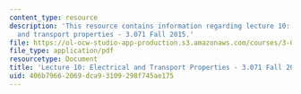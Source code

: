 ```yaml
---
content_type: resource
description: 'This resource contains information regarding lecture 10: Electrical
  and transport properties - 3.071 Fall 2015.'
file: https://ol-ocw-studio-app-production.s3.amazonaws.com/courses/3-071-amorphous-materials-fall-2015/406b79662069dca93109298f745ae175_MIT3_071F15_Lecture10.pdf
file_type: application/pdf
resourcetype: Document
title: 'Lecture 10: Electrical and Transport Properties - 3.071 Fall 2015'
uid: 406b7966-2069-dca9-3109-298f745ae175
---
```

